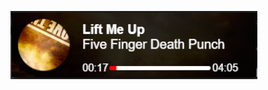 ![Test Image 1](https://github.com/MrrZed0/OBS-Tune-Music-Player-Overlay/blob/main/Untitled.png?raw=true)
